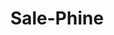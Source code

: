 ---
layout: home

title: Sale-Phine
titleTemplate: 这不只是一场单人首演，让是我离梦想又近了一步。

hero:
  name: Sale-Phine
  text: Akai's Blog!
  tagline: 这不只是一场单人首演，让是我离梦想又近了一步。
  image:
    src: /logo.svg
    alt: Sale-Phine
  actions:
    - theme: brand
      text: About Me
      link: /mine/README
    - theme: alt
      text: View on GitHub
      link: https://github.com/akaibiu
    - theme: alt
      text: View on Gitee
      link: https://gitee.com/AkaiBlog
features:
  - icon: 🙍
    title: Motto
    details: 'Life is full of ups and downs.'
  - icon: 🏂
    title: Skill
    details: 'Have a good impression of Vue.'
  - icon: 🏘️
    title: Intro
    details: 'A front-end developers in ChengDu！'
---